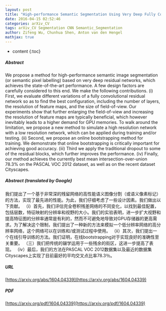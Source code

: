 ```yaml
---
layout: post
title: "High-performance Semantic Segmentation Using Very Deep Fully Convolutional Networks"
date: 2016-04-15 02:52:46
categories: arXiv_CV
tags: arXiv_CV Segmentation CNN Semantic_Segmentation
author: Zifeng Wu, Chunhua Shen, Anton van den Hengel
mathjax: true
---
```


* content
{:toc}

##### Abstract
We propose a method for high-performance semantic image segmentation (or semantic pixel labelling) based on very deep residual networks, which achieves the state-of-the-art performance. A few design factors are carefully considered to this end. We make the following contributions. (i) First, we evaluate different variations of a fully convolutional residual network so as to find the best configuration, including the number of layers, the resolution of feature maps, and the size of field-of-view. Our experiments show that further enlarging the field-of-view and increasing the resolution of feature maps are typically beneficial, which however inevitably leads to a higher demand for GPU memories. To walk around the limitation, we propose a new method to simulate a high resolution network with a low resolution network, which can be applied during training and/or testing. (ii) Second, we propose an online bootstrapping method for training. We demonstrate that online bootstrapping is critically important for achieving good accuracy. (iii) Third we apply the traditional dropout to some of the residual blocks, which further improves the performance. (iv) Finally, our method achieves the currently best mean intersection-over-union 78.3\% on the PASCAL VOC 2012 dataset, as well as on the recent dataset Cityscapes.

##### Abstract (translated by Google)
我们提出了一个基于非常深的残留网络的高性能语义图像分割（或语义像素标记）的方法，实现了最先进的性能。为此，我们仔细考虑了一些设计因素。我们做出以下贡献。 （i）首先，我们评估完全卷积残差网络的不同变化，以找到最佳配置，包括层数，特征映射的分辨率和视野的大小。我们的实验表明，进一步扩大视野和提高特征图的分辨率通常是有利的，然而不可避免地导致对GPU存储器的更高需求。为了解决这个限制，我们提出了一种新的方法来模拟一个低分辨率网络的高分辨率网络，这个网络可以在训练和/或测试过程中使用。 （ii）其次，我们提出一个在线引导训练的方法。我们证明，在线bootstrapping对于实现良好的准确性至关重要。 （三）我们把传统的辍学运用于一些残余的街区，这进一步提高了表现。 （iv）最后，我们的方法在PASCAL VOC 2012数据集以及最近的数据集Cityscapes上实现了目前最好的平均交叉点比率78.3％。

##### URL
[https://arxiv.org/abs/1604.04339](https://arxiv.org/abs/1604.04339)

##### PDF
[https://arxiv.org/pdf/1604.04339](https://arxiv.org/pdf/1604.04339)

